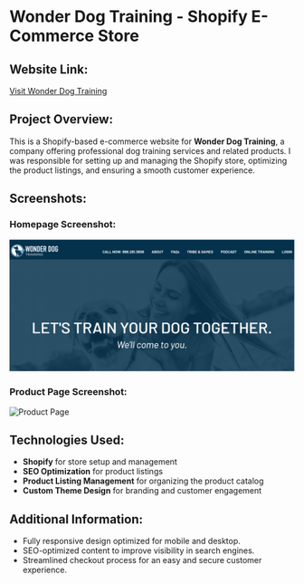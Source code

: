 # Wonder Dog Training - Shopify E-Commerce Store

## Website Link:
[Visit Wonder Dog Training](https://wonderdogtraining.com/)

## Project Overview:
This is a Shopify-based e-commerce website for **Wonder Dog Training**, a company offering professional dog training services and related products. I was responsible for setting up and managing the Shopify store, optimizing the product listings, and ensuring a smooth customer experience.

## Screenshots:
### Homepage Screenshot:
![Homepage](wonderdogtraining%20homepage.PNG)

### Product Page Screenshot:
![Product Page](wonderdogtraining%20products%20page.PNG)

## Technologies Used:
- **Shopify** for store setup and management
- **SEO Optimization** for product listings
- **Product Listing Management** for organizing the product catalog
- **Custom Theme Design** for branding and customer engagement

## Additional Information:
- Fully responsive design optimized for mobile and desktop.
- SEO-optimized content to improve visibility in search engines.
- Streamlined checkout process for an easy and secure customer experience.
